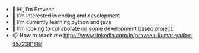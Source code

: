 - 👋 Hi, I’m Praveen
- 👀 I’m interested in coding and development
- 🌱 I’m currently learning python and java 
- 💞️ I’m looking to collaborate on some development based project.
- 📫 How to reach me 
https://www.linkedin.com/in/praveen-kumar-yadav-657238168/
